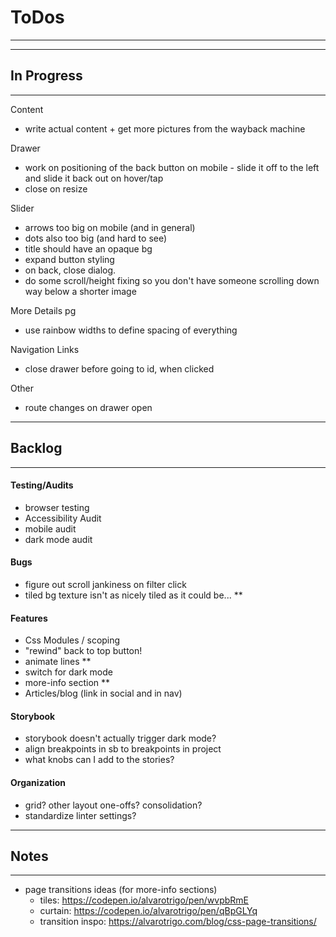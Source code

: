 # ToDos
----------------------------------------------------------------

----------------------------------------------------------------
## In Progress
----------------------------------------------------------------

Content
- write actual content + get more pictures from the wayback machine

Drawer
  -  work on positioning of the back button on mobile - slide it off to the left and slide it back out on hover/tap
  - close on resize

Slider
  - arrows too big on mobile (and in general)
  - dots also too big (and hard to see)
  - title should have an opaque bg
  - expand button styling
  - on back, close dialog.
  - do some scroll/height fixing so you don't have someone scrolling down way below a shorter image


More Details pg
  - use rainbow widths to define spacing of everything


Navigation Links
  - close drawer before going to id, when clicked



Other
  - route changes on drawer open



----------------------------------------------------------------
## Backlog
----------------------------------------------------------------

#### Testing/Audits
- browser testing
- Accessibility Audit
- mobile audit
- dark mode audit

#### Bugs
- figure out scroll jankiness on filter click
- tiled bg texture isn't as nicely tiled as it could be... **


#### Features

- Css Modules / scoping
- "rewind" back to top button!
- animate lines **
- switch for dark mode
- more-info section **
- Articles/blog (link in social and in nav)

#### Storybook
- storybook doesn't actually trigger dark mode?
- align breakpoints in sb to breakpoints in project
- what knobs can I add to the stories?

#### Organization
- grid? other layout one-offs?  consolidation?
- standardize linter settings?

----------------------------------------------------------------
## Notes
----------------------------------------------------------------
- page transitions ideas (for more-info sections)
  - tiles: https://codepen.io/alvarotrigo/pen/wvpbRmE
  - curtain: https://codepen.io/alvarotrigo/pen/qBpGLYq
  - transition inspo: https://alvarotrigo.com/blog/css-page-transitions/
